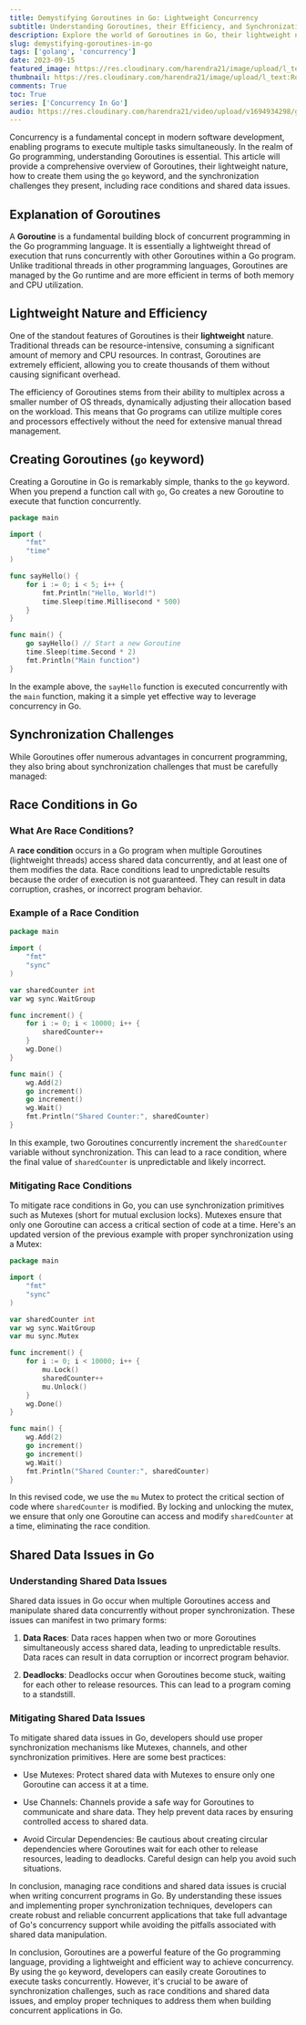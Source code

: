 ```yaml
---
title: Demystifying Goroutines in Go: Lightweight Concurrency
subtitle: Understanding Goroutines, their Efficiency, and Synchronization Challenges
description: Explore the world of Goroutines in Go, their lightweight nature, and how to create them with the 'go' keyword. Learn how to tackle synchronization challenges, including race conditions and shared data issues.
slug: demystifying-goroutines-in-go
tags: ['golang', 'concurrency']
date: 2023-09-15
featured_image: https://res.cloudinary.com/harendra21/image/upload/l_text:Roboto_50_bold:Demystifying%20Goroutines%20in%20Go,co_rgb:fff/golangwithexample/bg_bczwj8.png
thumbnail: https://res.cloudinary.com/harendra21/image/upload/l_text:Roboto_50_bold:Demystifying%20Goroutines%20in%20Go,co_rgb:fff/golangwithexample/bg_bczwj8.png
comments: True
toc: True
series: ['Concurrency In Go']
audio: https://res.cloudinary.com/harendra21/video/upload/v1694934298/golangwithexample/Demystifying_Goroutines_in_Go_Lightweight_Concurrency_risnun.wav
---
```



Concurrency is a fundamental concept in modern software development, enabling programs to execute multiple tasks simultaneously. In the realm of Go programming, understanding Goroutines is essential. This article will provide a comprehensive overview of Goroutines, their lightweight nature, how to create them using the `go` keyword, and the synchronization challenges they present, including race conditions and shared data issues.

## Explanation of Goroutines

A **Goroutine** is a fundamental building block of concurrent programming in the Go programming language. It is essentially a lightweight thread of execution that runs concurrently with other Goroutines within a Go program. Unlike traditional threads in other programming languages, Goroutines are managed by the Go runtime and are more efficient in terms of both memory and CPU utilization.

## Lightweight Nature and Efficiency

One of the standout features of Goroutines is their **lightweight** nature. Traditional threads can be resource-intensive, consuming a significant amount of memory and CPU resources. In contrast, Goroutines are extremely efficient, allowing you to create thousands of them without causing significant overhead.

The efficiency of Goroutines stems from their ability to multiplex across a smaller number of OS threads, dynamically adjusting their allocation based on the workload. This means that Go programs can utilize multiple cores and processors effectively without the need for extensive manual thread management.

## Creating Goroutines (`go` keyword)

Creating a Goroutine in Go is remarkably simple, thanks to the `go` keyword. When you prepend a function call with `go`, Go creates a new Goroutine to execute that function concurrently.

```go
package main

import (
    "fmt"
    "time"
)

func sayHello() {
    for i := 0; i < 5; i++ {
        fmt.Println("Hello, World!")
        time.Sleep(time.Millisecond * 500)
    }
}

func main() {
    go sayHello() // Start a new Goroutine
    time.Sleep(time.Second * 2)
    fmt.Println("Main function")
}
```

In the example above, the `sayHello` function is executed concurrently with the `main` function, making it a simple yet effective way to leverage concurrency in Go.

## Synchronization Challenges

While Goroutines offer numerous advantages in concurrent programming, they also bring about synchronization challenges that must be carefully managed:



## Race Conditions in Go

### What Are Race Conditions?

A **race condition** occurs in a Go program when multiple Goroutines (lightweight threads) access shared data concurrently, and at least one of them modifies the data. Race conditions lead to unpredictable results because the order of execution is not guaranteed. They can result in data corruption, crashes, or incorrect program behavior.

### Example of a Race Condition

```go
package main

import (
    "fmt"
    "sync"
)

var sharedCounter int
var wg sync.WaitGroup

func increment() {
    for i := 0; i < 10000; i++ {
        sharedCounter++
    }
    wg.Done()
}

func main() {
    wg.Add(2)
    go increment()
    go increment()
    wg.Wait()
    fmt.Println("Shared Counter:", sharedCounter)
}
```

In this example, two Goroutines concurrently increment the `sharedCounter` variable without synchronization. This can lead to a race condition, where the final value of `sharedCounter` is unpredictable and likely incorrect.

### Mitigating Race Conditions

To mitigate race conditions in Go, you can use synchronization primitives such as Mutexes (short for mutual exclusion locks). Mutexes ensure that only one Goroutine can access a critical section of code at a time. Here's an updated version of the previous example with proper synchronization using a Mutex:

```go
package main

import (
    "fmt"
    "sync"
)

var sharedCounter int
var wg sync.WaitGroup
var mu sync.Mutex

func increment() {
    for i := 0; i < 10000; i++ {
        mu.Lock()
        sharedCounter++
        mu.Unlock()
    }
    wg.Done()
}

func main() {
    wg.Add(2)
    go increment()
    go increment()
    wg.Wait()
    fmt.Println("Shared Counter:", sharedCounter)
}
```

In this revised code, we use the `mu` Mutex to protect the critical section of code where `sharedCounter` is modified. By locking and unlocking the mutex, we ensure that only one Goroutine can access and modify `sharedCounter` at a time, eliminating the race condition.

## Shared Data Issues in Go

### Understanding Shared Data Issues

Shared data issues in Go occur when multiple Goroutines access and manipulate shared data concurrently without proper synchronization. These issues can manifest in two primary forms:

1. **Data Races**: Data races happen when two or more Goroutines simultaneously access shared data, leading to unpredictable results. Data races can result in data corruption or incorrect program behavior.

2. **Deadlocks**: Deadlocks occur when Goroutines become stuck, waiting for each other to release resources. This can lead to a program coming to a standstill.

### Mitigating Shared Data Issues

To mitigate shared data issues in Go, developers should use proper synchronization mechanisms like Mutexes, channels, and other synchronization primitives. Here are some best practices:

- Use Mutexes: Protect shared data with Mutexes to ensure only one Goroutine can access it at a time.
  
- Use Channels: Channels provide a safe way for Goroutines to communicate and share data. They help prevent data races by ensuring controlled access to shared data.

- Avoid Circular Dependencies: Be cautious about creating circular dependencies where Goroutines wait for each other to release resources, leading to deadlocks. Careful design can help you avoid such situations.

In conclusion, managing race conditions and shared data issues is crucial when writing concurrent programs in Go. By understanding these issues and implementing proper synchronization techniques, developers can create robust and reliable concurrent applications that take full advantage of Go's concurrency support while avoiding the pitfalls associated with shared data manipulation.

In conclusion, Goroutines are a powerful feature of the Go programming language, providing a lightweight and efficient way to achieve concurrency. By using the `go` keyword, developers can easily create Goroutines to execute tasks concurrently. However, it's crucial to be aware of synchronization challenges, such as race conditions and shared data issues, and employ proper techniques to address them when building concurrent applications in Go.